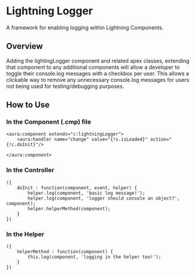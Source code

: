 # Lightning Logger

A framework for enabling logging within Lightning Components.

## Overview

Adding the lightingLogger component and related apex classes, extending that component to any additional components will allow a developer to toggle their console.log messages with a checkbox per user. This allows a clickable way to remove any unnecessary console.log messages for users not being used for testing/debugging purposes.

## How to Use

### In the Component (.cmp) file

```[html]
<aura:component extends="c:lightningLogger">
    <aura:handler name="change" value="{!v.isLoaded}" action="{!c.doInit}"/>

</aura:component>
```

### In the Controller

```[javascript]
({
    doInit : function(component, event, helper) {
        helper.log(component, 'basic log message!');
        helper.log(component, 'logger should console an object?', component);
        helper.helperMethod(component);
    }
})
```

### In the Helper

```[javascript]
({
    helperMethod : function(component) {
        this.log(component, 'logging in the helper too!');
    }
})
```
